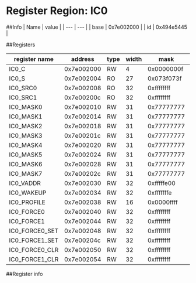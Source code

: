# Register Region: IC0


##Info
| Name | value |
| --- | --- |
| base | 0x7e002000 |
| id | 0x494e5445 |

##Registers

| register name | address | type | width | mask | reset |
| --- | --- | --- | --- | --- | --- |
| IC0_C | 0x7e002000 | RW | 4 | 0x0000000f | 0000000000 |
| IC0_S | 0x7e002004 | RO | 27 | 0x073f073f |  |
| IC0_SRC0 | 0x7e002008 | RO | 32 | 0xffffffff |  |
| IC0_SRC1 | 0x7e00200c | RO | 32 | 0xffffffff |  |
| IC0_MASK0 | 0x7e002010 | RW | 31 | 0x77777777 | 0000000000 |
| IC0_MASK1 | 0x7e002014 | RW | 31 | 0x77777777 | 0000000000 |
| IC0_MASK2 | 0x7e002018 | RW | 31 | 0x77777777 | 0000000000 |
| IC0_MASK3 | 0x7e00201c | RW | 31 | 0x77777777 | 0000000000 |
| IC0_MASK4 | 0x7e002020 | RW | 31 | 0x77777777 | 0000000000 |
| IC0_MASK5 | 0x7e002024 | RW | 31 | 0x77777777 | 0000000000 |
| IC0_MASK6 | 0x7e002028 | RW | 31 | 0x77777777 | 0000000000 |
| IC0_MASK7 | 0x7e00202c | RW | 31 | 0x77777777 | 0000000000 |
| IC0_VADDR | 0x7e002030 | RW | 32 | 0xfffffe00 | 0000000000 |
| IC0_WAKEUP | 0x7e002034 | RW | 32 | 0xfffffffe | 0x10000000 |
| IC0_PROFILE | 0x7e002038 | RW | 16 | 0x0000ffff |  |
| IC0_FORCE0 | 0x7e002040 | RW | 32 | 0xffffffff | 0000000000 |
| IC0_FORCE1 | 0x7e002044 | RW | 32 | 0xffffffff | 0000000000 |
| IC0_FORCE0_SET | 0x7e002048 | RW | 32 | 0xffffffff | 0000000000 |
| IC0_FORCE1_SET | 0x7e00204c | RW | 32 | 0xffffffff | 0000000000 |
| IC0_FORCE0_CLR | 0x7e002050 | RW | 32 | 0xffffffff | 0000000000 |
| IC0_FORCE1_CLR | 0x7e002054 | RW | 32 | 0xffffffff | 0000000000 |

##Register info

